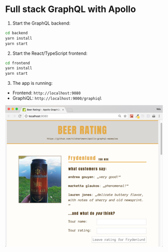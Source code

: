 # Full stack GraphQL with Apollo

1. Start the GraphQL backend:

```bash
cd backend
yarn install
yarn start
```

2. Start the React/TypeScript frontend:
```bash
cd frontend
yarn install
yarn start
```

3. The app is running:

* Frontend: `http://localhost:9080`
* GraphiQL: `http://localhost:9000/graphiql`

![Example Application](screenshot.png)
